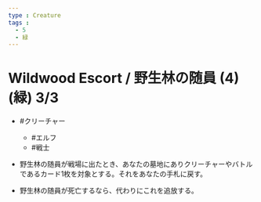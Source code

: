 ```yaml
---
type : Creature
tags :
  - 5
  - 緑
---
```

# Wildwood Escort / 野生林の随員 (4)(緑) 3/3

* #クリーチャー
  * #エルフ
  * #戦士

* 野生林の随員が戦場に出たとき、あなたの墓地にありクリーチャーやバトルであるカード1枚を対象とする。それをあなたの手札に戻す。
* 野生林の随員が死亡するなら、代わりにこれを追放する。
